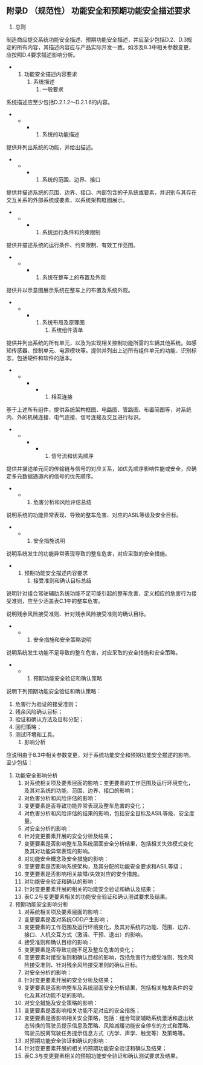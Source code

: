 ## 附录D （规范性） 功能安全和预期功能安全描述要求

   1. 总则

制造商应提交系统功能安全描述、预期功能安全描述，并应至少包括D.2、D.3规定的所有内容，其描述内容应与产品实际开发一致。如涉及8.3中相关参数变更，应按照D.4要求描述影响分析。

* 1. 功能安全描述内容要求
     1. 系统描述
        1. 一般要求

系统描述应至少包括D.2.1.2～D.2.1.6的内容。

* + - 1. 系统的功能描述

提供并列出系统的功能，并给出描述。

* + - 1. 系统的范围、边界、接口

提供并描述系统的范围、边界、接口、内部包含的子系统或要素，并识别与其存在交互关系的外部系统或要素，以系统架构框图展示。

* + - 1. 系统运行条件和约束限制

提供并描述系统的运行条件、约束限制、有效工作范围。

* + - 1. 系统在整车上的布置及外观

提供并以示意图展示系统在整车上的布置及系统外观。

* + - 1. 系统布局及原理图
         1. 系统组件清单

提供并列出系统的所有单元，以及为实现相关控制功能所需的车辆其他系统。如感知传感器、控制单元、电源模块等。提供并列出上述所有组件单元的功能、识别标志，包括硬件和软件的版本。

* + - * 1. 相互连接

基于上述所有组件，提供系统架构框图、电路图、管路图、布置简图等，对系统内、外的机械连接、电气连接、信号连接及交互进行标识。

* + - * 1. 信号流和优先顺序

提供并描述单元间的传输链与信号的对应关系，如优先顺序影响性能或安全，应确定多元数据通道内的信号的优先顺序。

* + 1. 危害分析和风险评估总结

说明系统的功能异常表现、导致的整车危害、对应的ASIL等级及安全目标。

* + 1. 安全措施说明

说明系统发生的功能异常表现导致的整车危害，对应采取的安全措施。

* 1. 预期功能安全描述内容要求
     1. 接受准则和确认目标总结

说明针对组合驾驶辅助系统功能不足可能引起的整车危害，定义相应的危害行为接受准则，应至少涵盖表C.1中的整车危害。

说明残余风险接受准则、针对残余风险接受准则的确认目标。

* + 1. 安全措施和安全策略说明

说明系统发生功能不足导致的整车危害，对应采取的安全措施和安全策略。

* + 1. 预期功能安全验证和确认策略

说明下列预期功能安全验证和确认策略：

1. 危害行为验证的接受准则；
2. 残余风险确认目标；
3. 验证和确认方法及目标分配；
4. 回归策略；
5. 测试环境和工具。
   1. 影响分析

应说明由于8.3中相关参数变更，对于系统功能安全和预期功能安全描述的影响，至少包括：

1. 功能安全影响分析
   1. 对系统相关项及要素层面的影响：变更要素的工作范围及运行环境变化，及其对系统的功能、范围、边界、接口的影响；
   2. 对危害分析和风险评估的影响：
   3. 变更要素是否导致功能异常表现及整车危害的变化；
   4. 对危害分析和风险评估的结果的影响，包括安全目标及ASIL等级、安全度量。
   5. 对安全分析的影响：
   6. 针对变更要素开展的安全分析及结果；
   7. 变更要素是否影响整车及系统层面安全分析结果，包括相关失效模式变化及其对功能异常表现的影响。
   8. 对功能安全概念及安全措施的影响：
   9. 变更要素是否影响系统架构，及其分配的功能安全要求和ASIL等级；
   10. 变更要素是否影响相关故障/失效对应的安全措施。
   11. 对功能安全验证和确认的影响：
   12. 针对变更要素开展的相关的功能安全验证和确认及结果；
   13. 表C.2与变更要素相关的功能安全验证和确认测试要求及结果。
2. 预期功能安全影响分析
   1. 对系统相关项及要素层面的影响：
   2. 变更要素是否对系统ODD产生影响；
   3. 变更要素的工作范围及运行环境变化，及其对系统的功能、范围、边界、接口、人机交互方式（激活、干预、退出）的影响。
   4. 接受准则和确认目标的影响：
   5. 变更要素是否导致功能不足及整车危害的变化；
   6. 变更要素对接受准则和确认目标的影响，包括危害行为接受准则、残余风险接受准则、针对残余风险接受准则的确认目标。
   7. 对安全分析的影响：
   8. 针对变更要素开展的安全分析及结果；
   9. 变更要素是否影响整车及系统层面安全分析结果，包括相关触发条件的变化及其对功能不足的影响。
   10. 对安全措施及安全策略的影响：
   11. 变更要素是否影响相关功能不足对应的安全措施；
   12. 变更要素是否影响相关安全策略，包括：组合驾驶辅助系统激活和退出状态转换的驾驶员提示信息及策略、风险减缓功能安全停车的方式和策略、驾驶员脱离驾驶任务提示信息方式（光学、声学、触觉等）及策略等。
   13. 对预期功能安全验证和确认的影响：
   14. 针对变更要素开展的相关的预期功能安全验证和确认及结果；
   15. 表C.3与变更要素相关的预期功能安全验证和确认测试要求及结果。